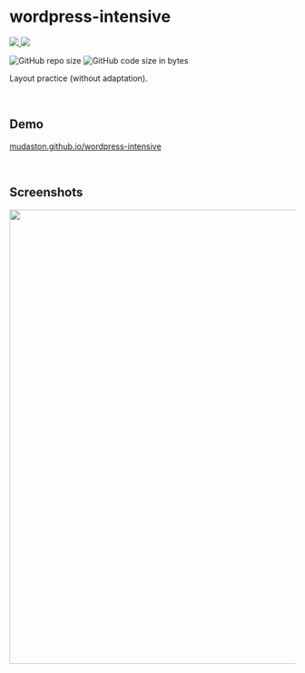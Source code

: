 # wordpress-intensive

<div>

<a href="https://ru.wikipedia.org/wiki/HTML" target="_blank">
<img src="https://img.shields.io/badge/HTML5--E34F26?style=for-the-badge&logo=HTML5">
</a>

<a href="https://ru.wikipedia.org/wiki/CSS" target="_blank">
<img src="https://img.shields.io/badge/CSS3--1572B6?style=for-the-badge&logo=CSS3">
</a>

</div>

<p>

![GitHub repo size](https://img.shields.io/github/repo-size/mudaston/wordpress-intensive?style=for-the-badge)
![GitHub code size in bytes](https://img.shields.io/github/languages/code-size/mudaston/wordpress-intensive?style=for-the-badge)

</p>

Layout practice (without adaptation).

<br/>

## Demo

[mudaston.github.io/wordpress-intensive](https://mudaston.github.io/wordpress-intensive/)

<br/>

## Screenshots

</p>

<p align="center">
<img src="https://user-images.githubusercontent.com/64277973/196000275-08cc143c-1be7-4131-aa48-2bb2382f3d56.png"
     width="800"
/>
</p>
